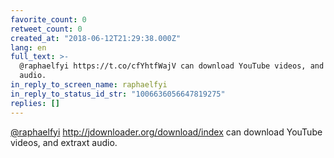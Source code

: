 ```yaml
---
favorite_count: 0
retweet_count: 0
created_at: "2018-06-12T21:29:38.000Z"
lang: en
full_text: >-
  @raphaelfyi https://t.co/cfYhtfWajV can download YouTube videos, and extraxt
  audio.
in_reply_to_screen_name: raphaelfyi
in_reply_to_status_id_str: "1006636056647819275"
replies: []
---
```


[@raphaelfyi](https://twitter.com/raphaelfyi)
<http://jdownloader.org/download/index> can download YouTube videos, and extraxt
audio.
